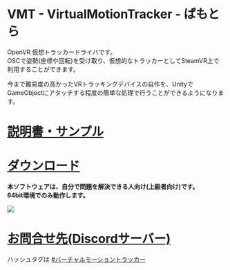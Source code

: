 # VMT - VirtualMotionTracker - ばもとら
OpenVR 仮想トラッカードライバです。  
OSCで姿勢(座標や回転)を受け取り、仮想的なトラッカーとしてSteamVR上で利用することができます。  
  
今まで難易度の高かったVRトラッキングデバイスの自作を、UnityでGameObjectにアタッチする程度の簡単な処理で行うことができるようになります。  

# [説明書・サンプル](doc/note.md)
# [ダウンロード](https://github.com/gpsnmeajp/VirtualMotionTracker/releases)  
**本ソフトウェアは、自分で問題を解決できる人向け(上級者向け)です。**  
**64bit環境でのみ動作します。**  

<img src="https://github.com/gpsnmeajp/VirtualMotionTracker/blob/master/doc/Architecture.png?raw=true"></img>

# [お問合せ先(Discordサーバー)](https://discord.gg/nGapSR7)

ハッシュタグは [#バーチャルモーショントラッカー](https://twitter.com/search?q=%23%E3%83%90%E3%83%BC%E3%83%81%E3%83%A3%E3%83%AB%E3%83%A2%E3%83%BC%E3%82%B7%E3%83%A7%E3%83%B3%E3%83%88%E3%83%A9%E3%83%83%E3%82%AB%E3%83%BC)

